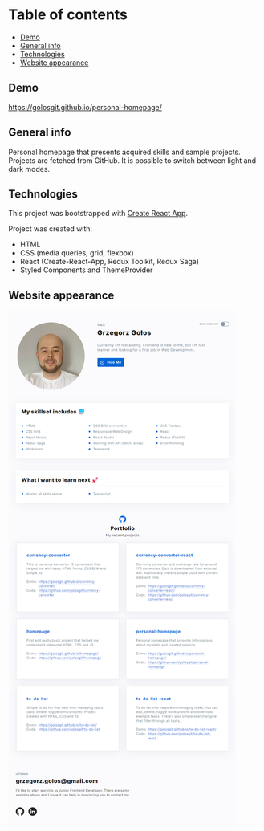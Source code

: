 # Table of contents

- [Demo](#demo)
- [General info](#general-info)
- [Technologies](#technologies)
- [Website appearance](#appearance)

## Demo

https://golosgit.github.io/personal-homepage/

## General info

Personal homepage that presents acquired skills and sample projects. Projects are fetched from GitHub. It is possible to switch between light and dark modes.

## Technologies

This project was bootstrapped with [Create React App](https://github.com/facebook/create-react-app).

Project was created with:

- HTML
- CSS (media queries, grid, flexbox)
- React (Create-React-App, Redux Toolkit, Redux Saga)
- Styled Components and ThemeProvider

## Website appearance

![Website appearance](https://raw.githubusercontent.com/golosgit/personal-homepage/main/public/personal_homepage.png)